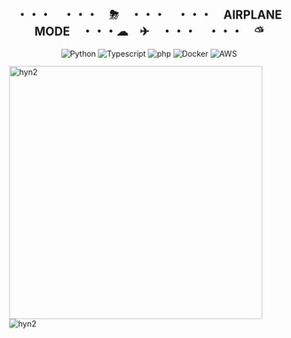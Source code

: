 
  
<h2 align="center">・・・　・・・　⛈　・・・　・・・　AIRPLANE MODE　・・・☁︎　✈︎　・・・　・・・　⛅︎</h1>
<div align="center">
  
  ![Python](https://skillicons.dev/icons?i=python&theme=dark)
  ![Typescript](https://skillicons.dev/icons?i=typescript&theme=dark)
  ![php](https://skillicons.dev/icons?i=php&theme=dark)
  ![Docker](https://skillicons.dev/icons?i=docker&theme=dark)
  ![AWS](https://skillicons.dev/icons?i=aws&theme=dark)
  
</div>
  
<p>
  <img 
    align="left" 
    width="456" 
    src="https://github-readme-stats.vercel.app/api?username=hyn2&show_icons=true&theme=midnight-purple&include_all_commits=true" alt="hyn2" />
</p>

<p>
  &nbsp;
  <img 
    align="center" 
    src="https://github-readme-stats.vercel.app/api/top-langs?username=hyn2&show_icons=true&locale=en&layout=compact&theme=midnight-purple&langs_count=8&card_width=330" 
    alt="hyn2" />
</p>

  
